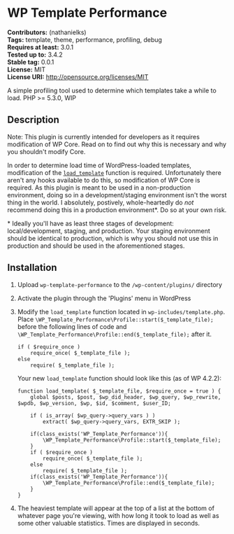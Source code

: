 # WP Template Performance #
**Contributors:** (nathanielks)  
**Tags:** template, theme, performance, profiling, debug  
**Requires at least:** 3.0.1  
**Tested up to:** 3.4.2  
**Stable tag:** 0.0.1  
**License:** MIT  
**License URI:** http://opensource.org/licenses/MIT  

A simple profiling tool used to determine which templates take a while to load. PHP >= 5.3.0, WIP

## Description ##

Note: This plugin is currently intended for developers as it requires modification of WP Core. Read on to find out why this is necessary and why you shouldn't modify Core.

In order to determine load time of WordPress-loaded templates, modification of the [`load_template`](https://codex.wordpress.org/Function_Reference/load_template) function is required. Unfortunately there aren't any hooks available to do this, so modification of WP Core is required. As this plugin is meant to be used in a non-production environment, doing so in a development/staging environment isn't the worst thing in the world. I absolutely, postively, whole-heartedly do _not_ recommend doing this in a production environment\*. Do so at your own risk.

\* Ideally you'll have as least three stages of development: local/development, staging, and production. Your staging environment should be identical to production, which is why you should not use this in production and should be used in the aforementioned stages.

## Installation ##

1. Upload `wp-template-performance` to the `/wp-content/plugins/` directory
1. Activate the plugin through the 'Plugins' menu in WordPress
1. Modify the `load_template` function located in `wp-includes/template.php`. Place `\WP_Template_Performance\Profile::start($_template_file);` before the following lines of code and `\WP_Template_Performance\Profile::end($_template_file);` after it.

	```
	if ( $require_once )
		require_once( $_template_file );
	else
		require( $_template_file );
	```

	Your new `load_template` function should look like this (as of WP 4.2.2):
	```
	function load_template( $_template_file, $require_once = true ) {
		global $posts, $post, $wp_did_header, $wp_query, $wp_rewrite, $wpdb, $wp_version, $wp, $id, $comment, $user_ID;

		if ( is_array( $wp_query->query_vars ) )
			extract( $wp_query->query_vars, EXTR_SKIP );

		if(class_exists('WP_Template_Performance')){
			\WP_Template_Performance\Profile::start($_template_file);
		}
		if ( $require_once )
			require_once( $_template_file );
		else
			require( $_template_file );
		if(class_exists('WP_Template_Performance')){
			\WP_Template_Performance\Profile::end($_template_file);
		}
	}
	```

1. The heaviest template will appear at the top of a list at the bottom of whatever page you're viewing, with how long it took to load as well as some other valuable statistics. Times are displayed in seconds.
